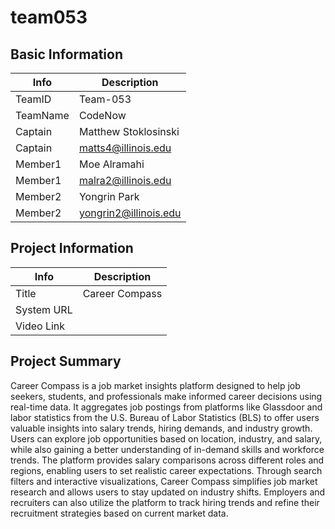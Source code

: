 # team053

## Basic Information

|   Info      |        Description     |
| ----------- | ---------------------- |
| TeamID      |        Team-053        |
| TeamName    |         CodeNow        |
| Captain     |   Matthew Stoklosinski |
| Captain     |  matts4@illinois.edu   |
| Member1     |       Moe Alramahi     |
| Member1     |   malra2@illinois.edu  |
| Member2     |     Yongrin Park       |
| Member2     |  yongrin2@illinois.edu |


## Project Information

|   Info      |        Description     |
| ----------- | ---------------------- |
|  Title      |     Career Compass     |
| System URL  |                        |
| Video Link  |                        |

## Project Summary

Career Compass is a job market insights platform designed to help job seekers, students, and professionals make informed career decisions using real-time data. It aggregates job postings from platforms like Glassdoor and labor statistics from the U.S. Bureau of Labor Statistics (BLS) to offer users valuable insights into salary trends, hiring demands, and industry growth.
Users can explore job opportunities based on location, industry, and salary, while also gaining a better understanding of in-demand skills and workforce trends. The platform provides salary comparisons across different roles and regions, enabling users to set realistic career expectations.
Through search filters and interactive visualizations, Career Compass simplifies job market research and allows users to stay updated on industry shifts. Employers and recruiters can also utilize the platform to track hiring trends and refine their recruitment strategies based on current market data.

